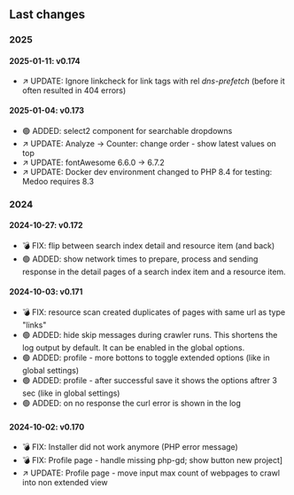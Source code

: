 ## Last changes

### 2025

#### 2025-01-11: v0.174

* ↗️ UPDATE: Ignore linkcheck for link tags with rel *dns-prefetch* (before it often resulted in 404 errors)

#### 2025-01-04: v0.173

* 🟢 ADDED: select2 component for searchable dropdowns
* ↗️ UPDATE: Analyze -> Counter: change order - show latest values on top
* ↗️ UPDATE: fontAwesome 6.6.0 -> 6.7.2
* ↗️ UPDATE: Docker dev environment changed to PHP 8.4 for testing: Medoo requires 8.3

### 2024

#### 2024-10-27: v0.172

* 💣 FIX: flip between search index detail and resource item (and back)
* 🟢 ADDED: show network times to prepare, process and sending response in the detail pages of a search index item and a resource item.

#### 2024-10-03: v0.171

* 💣 FIX: resource scan created duplicates of pages with same url as type "links"
* 🟢 ADDED: hide skip messages during crawler runs. This shortens the log output by default. It can be enabled in the global options.
* 🟢 ADDED: profile - more bottons to toggle extended options (like in global settings)
* 🟢 ADDED: profile - after successful save it shows the options aftrer 3 sec (like in global settings)
* 🟢 ADDED: on no response the curl error is shown in the log

#### 2024-10-02: v0.170

* 💣 FIX: Installer did not work anymore (PHP error message)
* 💣 FIX: Profile page - handle missing php-gd; show button new project]
* ↗️ UPDATE: Profile page - move input max count of webpages to crawl into non extended view
